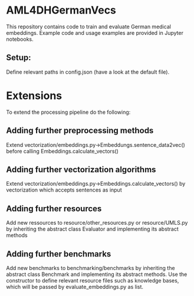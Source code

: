 # AML4DHGermanVecs
This repository contains code to train and evaluate German medical embeddings.
Example code and usage examples are provided in Jupyter notebooks.

## Setup:
Define relevant paths in config.json (have a look at the default file).


# Extensions
To extend the processing pipeline do the following:

## Adding further preprocessing methods
Extend vectorization/embeddings.py->Embeddungs.sentence_data2vec() before calling Embeddings.calculate_vectors()

## Adding further vectorization algorithms
Extend vectorization/embeddings.py->Embeddings.calculate_vectors() by vectorization which accepts sentences as input

## Adding further resources
Add new ressources to resource/other_resources.py or resource/UMLS.py by inheriting the abstract class Evaluator and implementing its abstract methods

## Adding further benchmarks
Add new benchmarks to benchmarking/benchmarks by inheriting the abstract class Benchmark and implementing its abstract methods. 
Use the constructor to define relevant resource files such as knowledge bases, which will be passed by evaluate_embeddings.py as list.
